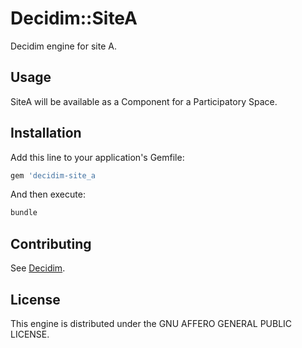 # Decidim::SiteA

Decidim engine for site A.

## Usage

SiteA will be available as a Component for a Participatory
Space.

## Installation

Add this line to your application's Gemfile:

```ruby
gem 'decidim-site_a
```

And then execute:

```bash
bundle
```

## Contributing

See [Decidim](https://github.com/decidim/decidim).

## License

This engine is distributed under the GNU AFFERO GENERAL PUBLIC LICENSE.
